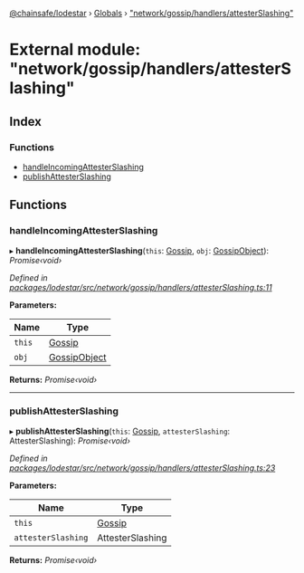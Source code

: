 [@chainsafe/lodestar](../README.md) › [Globals](../globals.md) › ["network/gossip/handlers/attesterSlashing"](_network_gossip_handlers_attesterslashing_.md)

# External module: "network/gossip/handlers/attesterSlashing"

## Index

### Functions

* [handleIncomingAttesterSlashing](_network_gossip_handlers_attesterslashing_.md#handleincomingattesterslashing)
* [publishAttesterSlashing](_network_gossip_handlers_attesterslashing_.md#publishattesterslashing)

## Functions

###  handleIncomingAttesterSlashing

▸ **handleIncomingAttesterSlashing**(`this`: [Gossip](../classes/_network_gossip_gossip_.gossip.md), `obj`: [GossipObject](_network_gossip_interface_.md#gossipobject)): *Promise‹void›*

*Defined in [packages/lodestar/src/network/gossip/handlers/attesterSlashing.ts:11](https://github.com/ChainSafe/lodestar/blob/1d5598773/packages/lodestar/src/network/gossip/handlers/attesterSlashing.ts#L11)*

**Parameters:**

Name | Type |
------ | ------ |
`this` | [Gossip](../classes/_network_gossip_gossip_.gossip.md) |
`obj` | [GossipObject](_network_gossip_interface_.md#gossipobject) |

**Returns:** *Promise‹void›*

___

###  publishAttesterSlashing

▸ **publishAttesterSlashing**(`this`: [Gossip](../classes/_network_gossip_gossip_.gossip.md), `attesterSlashing`: AttesterSlashing): *Promise‹void›*

*Defined in [packages/lodestar/src/network/gossip/handlers/attesterSlashing.ts:23](https://github.com/ChainSafe/lodestar/blob/1d5598773/packages/lodestar/src/network/gossip/handlers/attesterSlashing.ts#L23)*

**Parameters:**

Name | Type |
------ | ------ |
`this` | [Gossip](../classes/_network_gossip_gossip_.gossip.md) |
`attesterSlashing` | AttesterSlashing |

**Returns:** *Promise‹void›*
